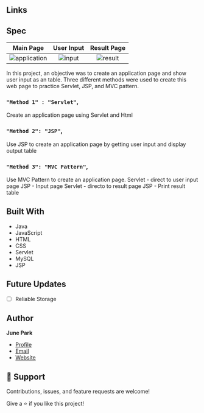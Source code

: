 <h1 align="center"><project-name></h1>

<p align="center"><project-description></p>

## Links

## Spec
  Main Page           |  User Input           |  Result Page           
:-------------------------:|:-------------------------:|:-------------------------:
![application](https://user-images.githubusercontent.com/36508552/136336785-99b8f8c9-8229-46c6-ad99-d6d07a95456a.PNG "Main Page")  |  ![input](https://user-images.githubusercontent.com/36508552/136336791-61afb80c-f1be-41de-90a7-da339fb1cd7b.PNG "User Input")  |![result](https://user-images.githubusercontent.com/36508552/136350420-eaf35106-27b1-4a86-84c5-99963ef5833d.png)


In this project, an objective was to create an application page and show user input as an table.
Three different methods were used to create this web page to practice Servlet, JSP, and MVC pattern.
  
### `"Method 1" : "Servlet"`,

Create an application page using Servlet and Html

### `"Method 2": "JSP"`,

Use JSP to create an application page by getting user input and display output table 

### `"Method 3": "MVC Pattern"`,

Use MVC Pattern to create an application page.
Servlet - direct to user input page
JSP     - Input page
Servlet - directo to result page
JSP     - Print result table


## Built With
- Java
- JavaScript
- HTML
- CSS
- Servlet
- MySQL
- JSP

## Future Updates
  
- [ ] Reliable Storage

## Author

**June Park**

- [Profile](https://github.com/rohit19060 "Rohit jain")
- [Email](mailto:rohitjain19060@gmail.com?subject=Hi "Hi!")
- [Website](https://kingtechnologies.in "Welcome")

## 🤝 Support

Contributions, issues, and feature requests are welcome!

Give a ⭐️ if you like this project!
